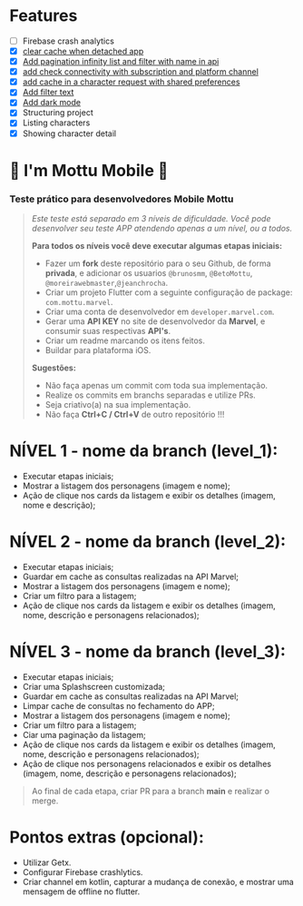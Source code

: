 # Features 
- [ ] Firebase crash analytics
- [x] [clear cache when detached app](https://github.com/OrlandoEduardo101/im-mottu-mobile/commit/dfa23e4eb11a0f63982e5b538825d34b9fa997e0)
- [x] [Add pagination infinity list and filter with name in api](https://github.com/OrlandoEduardo101/im-mottu-mobile/commit/93fcb1402f2c66063545d270e0361493718d2b5c)
- [x] [add check connectivity with subscription and platform channel](https://github.com/OrlandoEduardo101/im-mottu-mobile/commit/2042b269030ff8bedeba55eb0fc3020138b8b7cb)
- [x] [add cache in a character request with shared preferences](https://github.com/OrlandoEduardo101/im-mottu-mobile/commit/2cfc8f9e2874dac9daf161dc3b06c923c12a1ee4)
- [x] [Add filter text](https://github.com/OrlandoEduardo101/im-mottu-mobile/commit/19605ea28af8974a4fe7f42d5dfc063d4f5c63f5)
- [x] [Add dark mode](https://github.com/OrlandoEduardo101/im-mottu-mobile/commit/5f41dca927a49588a82c327bf05bb7f5e2aacc21)
- [x] Structuring project
- [x] Listing characters
- [x] Showing character detail

# 🛵 I'm Mottu Mobile 🛵

### Teste prático para desenvolvedores Mobile Mottu


> *Este teste está separado em 3 níveis de dificuldade. Você pode desenvolver seu teste APP atendendo apenas a um nível, ou a todos.*
>
> **Para todos os níveis você deve executar algumas etapas iniciais:**
>- Fazer um **fork** deste repositório para o seu Github, de forma **privada**, e adicionar os usuarios `@brunosmm`, `@BetoMottu`, `@moreirawebmaster`,`@jeanchrocha`.
>- Criar um projeto Flutter com a seguinte configuração de package: `com.mottu.marvel`.
>- Criar uma conta de desenvolvedor em `developer.marvel.com`.
>- Gerar uma **API KEY** no site de desenvolvedor da **Marvel**, e consumir suas respectivas **API's**.
>- Criar um readme marcando os itens feitos.
>- Buildar para plataforma iOS.
>
> **Sugestões:**
>- Não faça apenas um commit com toda sua implementação.
>- Realize os commits em branchs separadas e utilize PRs.
>- Seja criativo(a) na sua implementação.
>- Não faça **Ctrl+C / Ctrl+V** de outro repositório !!!



# NÍVEL 1 - nome da branch (level_1):
- Executar etapas iniciais;
- Mostrar a listagem dos personagens (imagem e nome);
- Ação de clique nos cards da listagem e exibir os detalhes (imagem, nome e descrição);


# NÍVEL 2 - nome da branch (level_2):
- Executar etapas iniciais;
- Guardar em cache as consultas realizadas na API Marvel;
- Mostrar a listagem dos personagens (imagem e nome);
- Criar um filtro para a listagem;
- Ação de clique nos cards da listagem e exibir os detalhes (imagem, nome, descrição e personagens relacionados);


# NÍVEL 3 - nome da branch (level_3):
- Executar etapas iniciais;
- Criar uma Splashscreen customizada;
- Guardar em cache as consultas realizadas na API Marvel;
- Limpar cache de consultas no fechamento do APP;
- Mostrar a listagem dos personagens (imagem e nome);
- Criar um filtro para a listagem;
- Ciar uma paginação da listagem;
- Ação de clique nos cards da listagem e exibir os detalhes (imagem, nome, descrição e personagens relacionados);
- Ação de clique nos personagens relacionados e exibir os detalhes (imagem, nome, descrição e personagens relacionados);

> Ao final de cada etapa, criar PR para a branch **main** e realizar o merge.

# Pontos extras (opcional):
- Utilizar Getx.
- Configurar Firebase crashlytics.
- Criar channel em kotlin, capturar a mudança de conexão, e mostrar uma mensagem de offline no flutter.
